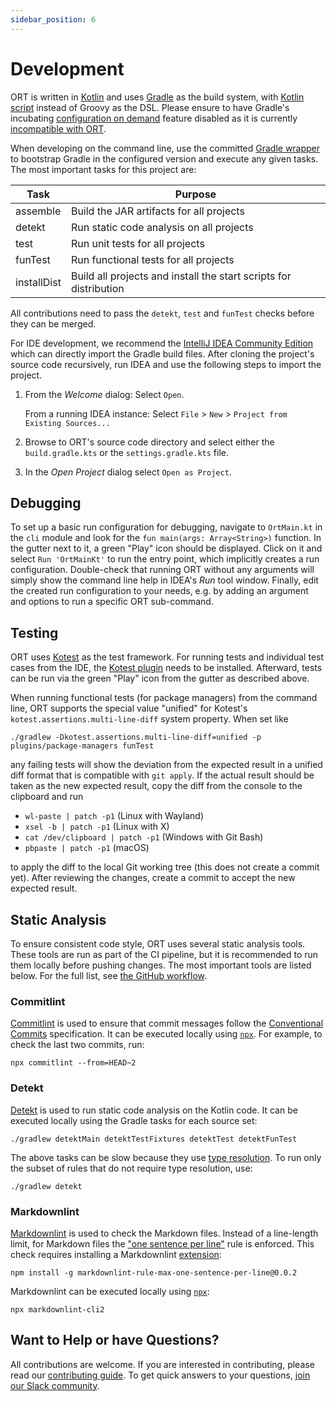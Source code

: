 ```yaml
---
sidebar_position: 6
---
```


# Development

ORT is written in [Kotlin](https://kotlinlang.org/) and uses [Gradle](https://gradle.org/) as the build system, with [Kotlin script](https://docs.gradle.org/current/userguide/kotlin_dsl.html) instead of Groovy as the DSL.
Please ensure to have Gradle's incubating [configuration on demand](https://docs.gradle.org/current/userguide/multi_project_configuration_and_execution.html#sec:configuration_on_demand) feature disabled as it is currently [incompatible with ORT](https://github.com/gradle/gradle/issues/4823).

When developing on the command line, use the committed [Gradle wrapper](https://docs.gradle.org/current/userguide/gradle_wrapper.html) to bootstrap Gradle in the configured version and execute any given tasks.
The most important tasks for this project are:

| Task        | Purpose                                                           |
|-------------|-------------------------------------------------------------------|
| assemble    | Build the JAR artifacts for all projects                          |
| detekt      | Run static code analysis on all projects                          |
| test        | Run unit tests for all projects                                   |
| funTest     | Run functional tests for all projects                             |
| installDist | Build all projects and install the start scripts for distribution |

All contributions need to pass the `detekt`, `test` and `funTest` checks before they can be merged.

For IDE development, we recommend the [IntelliJ IDEA Community Edition](https://www.jetbrains.com/idea/download/) which can directly import the Gradle build files.
After cloning the project's source code recursively, run IDEA and use the following steps to import the project.

1. From the *Welcome* dialog: Select `Open`.

   From a running IDEA instance: Select `File` > `New` > `Project from Existing Sources...`

2. Browse to ORT's source code directory and select either the `build.gradle.kts` or the `settings.gradle.kts` file.

3. In the *Open Project* dialog select `Open as Project`.

## Debugging

To set up a basic run configuration for debugging, navigate to `OrtMain.kt` in the `cli` module and look for the `fun main(args: Array<String>)` function.
In the gutter next to it, a green "Play" icon should be displayed.
Click on it and select `Run 'OrtMainKt'` to run the entry point, which implicitly creates a run configuration.
Double-check that running ORT without any arguments will simply show the command line help in IDEA's *Run* tool window.
Finally, edit the created run configuration to your needs, e.g. by adding an argument and options to run a specific ORT sub-command.

## Testing

ORT uses [Kotest](https://github.com/kotest/kotest) as the test framework.
For running tests and individual test cases from the IDE, the [Kotest plugin](https://plugins.jetbrains.com/plugin/14080-kotest) needs to be installed.
Afterward, tests can be run via the green "Play" icon from the gutter as described above.

When running functional tests (for package managers) from the command line, ORT supports the special value "unified" for Kotest's `kotest.assertions.multi-line-diff` system property.
When set like

```shell
./gradlew -Dkotest.assertions.multi-line-diff=unified -p plugins/package-managers funTest
```

any failing tests will show the deviation from the expected result in a unified diff format that is compatible with `git apply`.
If the actual result should be taken as the new expected result, copy the diff from the console to the clipboard and run

* `wl-paste | patch -p1` (Linux with Wayland)
* `xsel -b | patch -p1` (Linux with X)
* `cat /dev/clipboard | patch -p1` (Windows with Git Bash)
* `pbpaste | patch -p1` (macOS)

to apply the diff to the local Git working tree (this does not create a commit yet).
After reviewing the changes, create a commit to accept the new expected result.

## Static Analysis

To ensure consistent code style, ORT uses several static analysis tools.
These tools are run as part of the CI pipeline, but it is recommended to run them locally before pushing changes.
The most important tools are listed below.
For the full list, see [the GitHub workflow](https://github.com/oss-review-toolkit/ort/blob/main/.github/workflows/static-analysis.yml).

### Commitlint

[Commitlint](https://commitlint.js.org) is used to ensure that commit messages follow the [Conventional Commits](https://www.conventionalcommits.org) specification.
It can be executed locally using [`npx`](https://www.npmjs.com/package/npx).
For example, to check the last two commits, run:

```shell
npx commitlint --from=HEAD~2
```

### Detekt

[Detekt](https://detekt.dev) is used to run static code analysis on the Kotlin code.
It can be executed locally using the Gradle tasks for each source set:

```shell
./gradlew detektMain detektTestFixtures detektTest detektFunTest
```

The above tasks can be slow because they use [type resolution](https://detekt.dev/docs/gettingstarted/type-resolution/).
To run only the subset of rules that do not require type resolution, use:

```shell
./gradlew detekt
```

### Markdownlint

[Markdownlint](https://github.com/DavidAnson/markdownlint) is used to check the Markdown files.
Instead of a line-length limit, for Markdown files the ["one sentence per line"](https://nick.groenen.me/notes/one-sentence-per-line/) rule is enforced.
This check requires installing a Markdownlint [extension](https://www.npmjs.com/package/markdownlint-rule-max-one-sentence-per-line?activeTab=readme):

```shell
npm install -g markdownlint-rule-max-one-sentence-per-line@0.0.2
```

Markdownlint can be executed locally using [`npx`](https://www.npmjs.com/package/npx):

```shell
npx markdownlint-cli2
```

## Want to Help or have Questions?

All contributions are welcome.
If you are interested in contributing, please read our [contributing guide](https://github.com/oss-review-toolkit/.github/blob/main/CONTRIBUTING.md).
To get quick answers to your questions, [join our Slack community](http://slack.oss-review-toolkit.org).
